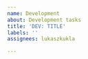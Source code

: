```yaml
---
name: Development
about: Development tasks
title: 'DEV: TITLE'
labels: ''
assignees: lukaszkukla

---
```



